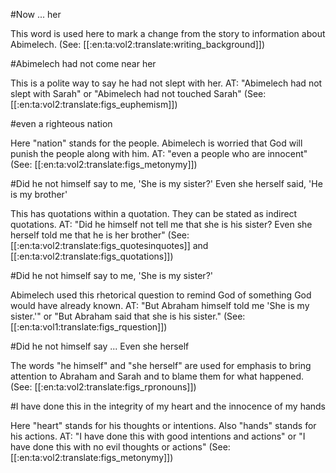 #Now ... her

This word is used here to mark a change from the story to information about Abimelech. (See: [[:en:ta:vol2:translate:writing_background]])

#Abimelech had not come near her

This is a polite way to say he had not slept with her. AT: "Abimelech had not slept with Sarah" or "Abimelech had not touched Sarah" (See: [[:en:ta:vol2:translate:figs_euphemism]])

#even a righteous nation

Here "nation" stands for the people. Abimelech is worried that God will punish the people along with him. AT: "even a people who are innocent" (See: [[:en:ta:vol2:translate:figs_metonymy]])

#Did he not himself say to me, 'She is my sister?' Even she herself said, 'He is my brother'

This has quotations within a quotation. They can be stated as indirect quotations. AT: "Did he himself not tell me that she is his sister? Even she herself told me that he is her brother" (See: [[:en:ta:vol2:translate:figs_quotesinquotes]] and [[:en:ta:vol2:translate:figs_quotations]])

#Did he not himself say to me, 'She is my sister?'

Abimelech used this rhetorical question to remind God of something God would have already known. AT: "But Abraham himself told me 'She is my sister.'" or "But Abraham said that she is his sister." (See: [[:en:ta:vol1:translate:figs_rquestion]])

#Did he not himself say ... Even she herself

The words "he himself" and "she herself" are used for emphasis to bring attention to Abraham and Sarah and to blame them for what happened. (See: [[:en:ta:vol2:translate:figs_rpronouns]])

#I have done this in the integrity of my heart and the innocence of my hands

Here "heart" stands for his thoughts or intentions. Also "hands" stands for his actions. AT: "I have done this with good intentions and actions" or "I have done this with no evil thoughts or actions" (See: [[:en:ta:vol2:translate:figs_metonymy]])
